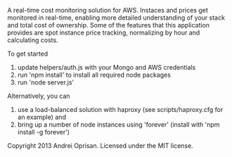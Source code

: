A real-time cost monitoring solution for AWS. Instaces and prices get monitored in real-time, enabling more detailed understanding of your stack and total cost of ownership.
Some of the features that this application provides are spot instance price tracking, normalizing by hour and calculating costs.

To get started
1. update helpers/auth.js with your Mongo and AWS credentials
2. run 'npm install' to install all required node packages
3. run 'node server.js'

Alternatively, you can 
1. use a load-balanced solution with haproxy (see scripts/haproxy.cfg for an example) and 
2. bring up a number of node instances using 'forever' (install with 'npm install -g forever')

Copyright 2013 Andrei Oprisan. Licensed under the MIT license.